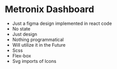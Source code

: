 # Metronix Dashboard

- Just a figma design implemented in react code
- No state
- Just design
- Nothing programmatical
- Will utilize it in the Future
- Scss
- Flex-box
- Svg imports of Icons 
